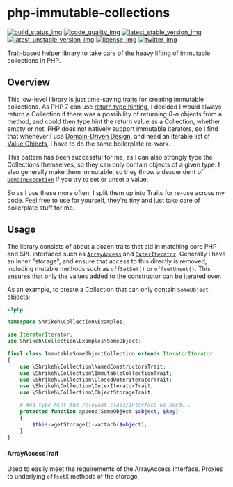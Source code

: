 # php-immutable-collections
[![build_status_img]][build_status_travis]
[![code_quality_img]][code_quality]
[![latest_stable_version_img]][latest_stable_version]
[![latest_unstable_version_img]][latest_unstable_version]
[![license_img]][license]
[![twitter_img]][twitter]

Trait-based helper library to take care of the heavy lifting of immutable collections in PHP.

## Overview

This low-level library is just time-saving [traits][] for creating immutable collections. As PHP 7 can use [return type hinting][php7_returning_values], I decided I would always return a Collection if there was a possibility of returning _0-n_ objects from a method, and could then type hint the return value as a Collection, whether empty or not. PHP does not natively support immutable iterators, so I find that whenever I use [Domain-Driven Design][ddd], and need an iterable list of [Value Objects][value_objects], I have to do the same boilerplate re-work.

This pattern has been successful for me, as I can also strongly type the Collections themselves, so they can only contain objects of a given type. I also generally make them immutable, so they throw a descendent of [`DomainException`][domainexception] if you try to set or unset a value.

So as I use these more often, I split them up into Traits for re-use across my code. Feel free to use for yourself, they're tiny and just take care of boilerplate stuff for me.

## Usage
The library consists of about a dozen traits that aid in matching core PHP and SPL interfaces such as [`ArrayAccess`][arrayaccess] and [`OuterIterator`][outeriterator]. Generally I have an inner "storage", and ensure that access to this directly is removed, including mutable methods such as `offSetSet()` or `offsetUnset()`. This ensures that only the values added to the constructor can be iterated over.

As an example, to create a Collection that can only contain `SomeObject` objects:
```php
<?php

namespace Shrikeh\Collection\Examples;

use IteratorIterator;
use Shrikeh\Collection\Examples\SomeObject;

final class ImmutableSomeObjectCollection extends IteratorIterator
{
    use \Shrikeh\Collection\NamedConstructorsTrait;
    use \Shrikeh\Collection\ImmutableCollectionTrait;
    use \Shrikeh\Collection\ClosedOuterIteratorTrait;
    use \Shrikeh\Collection\OuterIteratorTrait;
    use \Shrikeh\Collection\ObjectStorageTrait;

    # And type hint the relevant class/interface we need...
    protected function append(SomeObject $object, $key)
    {
        $this->getStorage()->attach($object);
    }
}

```


#### ArrayAccessTrait
Used to easily meet the requirements of the ArrayAccess interface. Proxies to underlying `offsetX` methods of the storage.



[build_status_img]: https://img.shields.io/travis/shrikeh/php-immutable-collections.svg "Build Status"
[build_status_travis]: https://travis-ci.org/shrikeh/php-immutable-collections

[code_quality]: https://scrutinizer-ci.com/g/shrikeh/php-immutable-collections/?branch=master
[code_quality_img]: https://img.shields.io/scrutinizer/g/shrikeh/php-immutable-collections.svg "Scrutinizer Code Quality"

[latest_stable_version_img]: https://img.shields.io/packagist/v/shrikeh/collections.svg "Latest Stable Version"
[latest_stable_version]: https://packagist.org/packages/shrikeh/collections "Latest Stable Version"

[latest_unstable_version_img]: https://img.shields.io/packagist/vpre/shrikeh/collections.svg "Latest Unstable Version"
[latest_unstable_version]: https://packagist.org/packages/shrikeh/collections "Latest Unstable Version"

[license_img]: https://img.shields.io/packagist/l/shrikeh/collections.svg "License"
[license]: https://packagist.org/packages/shrikeh/collections

[twitter_img]: https://img.shields.io/badge/twitter-%40shrikeh-blue.svg "@shrikeh on Twitter"
[twitter]: https://twitter.com/shrikeh

[traits]: http://php.net/manual/en/language.oop5.traits.php "Link to traits overview in PHP 5.4"
[php7_returning_values]: http://php.net/manual/en/functions.returning-values.php "PHP 7 Returning Values"
[ddd]: https://en.wikipedia.org/wiki/Domain-driven_design "Domain driven design definition"
[value_objects]: https://en.wikipedia.org/wiki/Value_object "Value Objects definition"
[domainexception]: http://php.net/manual/en/class.domainexception.php "PHP Domain Exception documentation"
[arrayaccess]: http://php.net/manual/en/class.arrayaccess.php "The ArrayAccess interface"
[outeriterator]: http://php.net/manual/en/class.outeriterator.php "The OuterIterator interface"